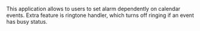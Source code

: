 This application allows to users to set alarm dependently on calendar events. Extra feature is ringtone handler, which turns off ringing if an event has busy status.